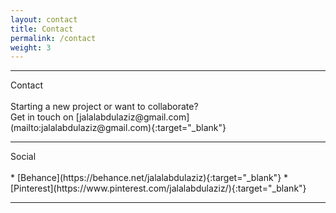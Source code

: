 ```yaml
---
layout: contact
title: Contact
permalink: /contact
weight: 3
---
```


<hr class="separator-first">
Contact
<br>
<br>
Starting a new project or want to collaborate?
<br>Get in touch on [jalalabdulaziz@gmail.com](mailto:jalalabdulaziz@gmail.com){:target="_blank"}
<hr class="separator">
Social
<br>
<br>
* [Behance](https://behance.net/jalalabdulaziz){:target="_blank"}
* [Pinterest](https://www.pinterest.com/jalalabdulaziz/){:target="_blank"}
<hr class="separator">